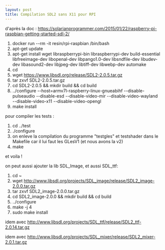 ```yaml
--- 
layout: post
title: Compilation SDL2 sans X11 pour RPI
--- 
```


d'après la doc : <https://solarianprogrammer.com/2015/01/22/raspberry-pi-raspbian-getting-started-sdl-2/>

1. docker run --rm -it resin/rpi-raspbian /bin/bash
2. apt-get update
3. apt-get install wget libraspberrypi-bin libraspberrypi-dev build-essential libfreeimage-dev libopenal-dev libpango1.0-dev libsndfile-dev libudev-dev libasound2-dev libjpeg-dev libtiff-dev libwebp-dev automake
4. cd
5. wget https://www.libsdl.org/release/SDL2-2.0.5.tar.gz
6. tar zxvf SDL2-2.0.5.tar.gz
7. cd  SDL2-2.0.5 && mkdir build && cd build
8. ../configure --host=armv7l-raspberry-linux-gnueabihf --disable-pulseaudio --disable-esd --disable-video-mir --disable-video-wayland --disable-video-x11 --disable-video-opengl
9. make install

pour compiler les tests :

1. cd ../test
2. ./configure
3. on enleve la compilation du programme "testgles" et testshader dans le Makefile car il lui faut les GLesV1 (et nous avons la v2)
4. make 

et voila !

on peut aussi ajouter la lib SDL_Image, et aussi SDL_ttf:
1. cd ~
2. wget http://www.libsdl.org/projects/SDL_image/release/SDL2_image-2.0.0.tar.gz
3. tar zxvf SDL2_image-2.0.0.tar.gz
4. cd SDL2_image-2.0.0 && mkdir build && cd build
5. ../configure
6. make -j 4
7. sudo make install

idem avec http://www.libsdl.org/projects/SDL_ttf/release/SDL2_ttf-2.0.14.tar.gz

idem avec http://www.libsdl.org/projects/SDL_mixer/release/SDL2_mixer-2.0.1.tar.gz
